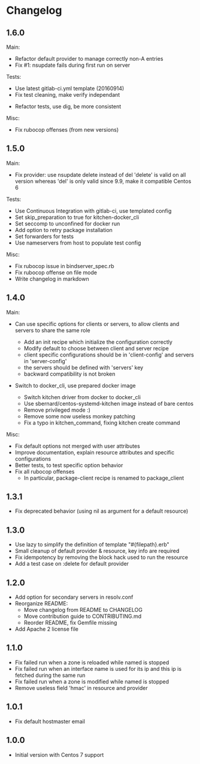 Changelog
=========

1.6.0
-----

Main:

- Refactor default provider to manage correctly non-A entries
- Fix #1: nsupdate fails during first run on server

Tests:

- Use latest gitlab-ci.yml template (20160914)
- Fix test cleaning, make verify independant
+ Refactor tests, use dig, be more consistent

Misc:

- Fix rubocop offenses (from new versions)

1.5.0
-----

Main:

- Fix provider: use nsupdate delete instead of del
  'delete' is valid on all version whereas 'del' is only valid since 9.9,
  make it compatible Centos 6

Tests:

- Use Continuous Integration with gitlab-ci, use templated config
- Set skip\_preparation to true for kitchen-docker\_cli
- Set seccomp to unconfined for docker run
- Add option to retry package installation
- Set forwarders for tests
- Use nameservers from host to populate test config

Misc:

- Fix rubocop issue in bindserver\_spec.rb
- Fix rubocop offense on file mode
- Write changelog in markdown

1.4.0
-----

Main:

- Can use specific options for clients or servers, to allow clients and
  servers to share the same role
  + Add an init recipe which initialize the configuration correctly
  + Modify default to choose between client and server recipe
  + client specific configurations should be in 'client-config' and
    servers in 'server-config'
  + the servers should be defined with 'servers' key
  + backward compatibility is not broken

- Switch to docker\_cli, use prepared docker image
  + Switch kitchen driver from docker to docker\_cli
  + Use sbernard/centos-systemd-kitchen image instead of bare centos
  + Remove privileged mode :)
  + Remove some now useless monkey patching
  + Fix a typo in kitchen\_command, fixing kitchen create command

Misc:

- Fix default options not merged with user attributes
- Improve documentation, explain resource attributes and specific
  configurations
- Better tests, to test specific option behavior
- Fix all rubocop offenses
  + In particular, package-client recipe is renamed to package\_client

1.3.1
-----

- Fix deprecated behavior (using nil as argument for a default resource)

1.3.0
-----

- Use lazy to simplify the definition of template "#{filepath}.erb"
- Small cleanup of default provider & resource, key info are required
- Fix idempotency by removing the block hack used to run the resource
- Add a test case on :delete for default provider

1.2.0
-----

- Add option for secondary servers in resolv.conf
- Reorganize README:
  + Move changelog from README to CHANGELOG
  + Move contribution guide to CONTRIBUTING.md
  + Reorder README, fix Gemfile missing
- Add Apache 2 license file

1.1.0
-----

- Fix failed run when a zone is reloaded while named is stopped
- Fix failed run when an interface name is used for its ip and this ip is
  fetched during the same run
- Fix failed run when a zone is modified while named is stopped
- Remove useless field 'hmac' in resource and provider

1.0.1
-----

- Fix default hostmaster email

1.0.0
-----

- Initial version with Centos 7 support
